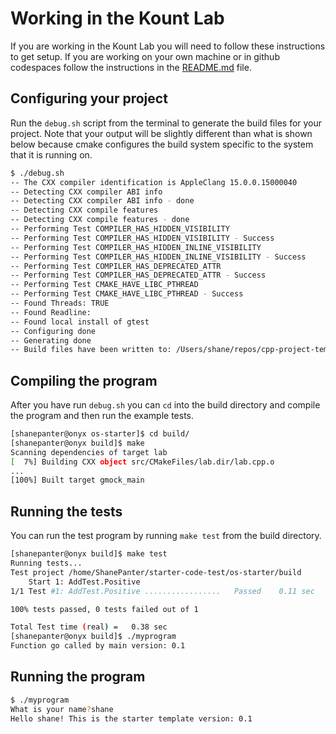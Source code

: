 # Working in the Kount Lab

If you are working in the Kount Lab you will need to follow these instructions
to get setup. If you are working on your own machine or in github codespaces
follow the instructions in the [README.md](README.md) file.

## Configuring your project

Run the `debug.sh` script from the terminal to generate the build files for your
project. Note that your output will be slightly different than what is shown
below because cmake configures the build system specific to the system that it
is running on.

```bash
$ ./debug.sh
-- The CXX compiler identification is AppleClang 15.0.0.15000040
-- Detecting CXX compiler ABI info
-- Detecting CXX compiler ABI info - done
-- Detecting CXX compile features
-- Detecting CXX compile features - done
-- Performing Test COMPILER_HAS_HIDDEN_VISIBILITY
-- Performing Test COMPILER_HAS_HIDDEN_VISIBILITY - Success
-- Performing Test COMPILER_HAS_HIDDEN_INLINE_VISIBILITY
-- Performing Test COMPILER_HAS_HIDDEN_INLINE_VISIBILITY - Success
-- Performing Test COMPILER_HAS_DEPRECATED_ATTR
-- Performing Test COMPILER_HAS_DEPRECATED_ATTR - Success
-- Performing Test CMAKE_HAVE_LIBC_PTHREAD
-- Performing Test CMAKE_HAVE_LIBC_PTHREAD - Success
-- Found Threads: TRUE
-- Found Readline:
-- Found local install of gtest
-- Configuring done
-- Generating done
-- Build files have been written to: /Users/shane/repos/cpp-project-template/build
```

## Compiling the program

After you have run `debug.sh` you can `cd` into the build directory and compile
the program and then run the example tests.

```bash
[shanepanter@onyx os-starter]$ cd build/
[shanepanter@onyx build]$ make
Scanning dependencies of target lab
[  7%] Building CXX object src/CMakeFiles/lab.dir/lab.cpp.o
...
[100%] Built target gmock_main
```

## Running the tests

You can run the test program by running `make test` from the build directory.

```bash
[shanepanter@onyx build]$ make test
Running tests...
Test project /home/ShanePanter/starter-code-test/os-starter/build
    Start 1: AddTest.Positive
1/1 Test #1: AddTest.Positive .................   Passed    0.11 sec

100% tests passed, 0 tests failed out of 1

Total Test time (real) =   0.38 sec
[shanepanter@onyx build]$ ./myprogram
Function go called by main version: 0.1
```

## Running the program

```bash
$ ./myprogram
What is your name?shane
Hello shane! This is the starter template version: 0.1
```
